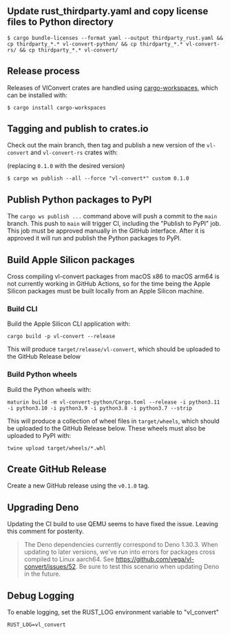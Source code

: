 ## Update rust_thirdparty.yaml and copy license files to Python directory

```
$ cargo bundle-licenses --format yaml --output thirdparty_rust.yaml && cp thirdparty_*.* vl-convert-python/ && cp thirdparty_*.* vl-convert-rs/ && cp thirdparty_*.* vl-convert/

```

## Release process
Releases of VlConvert crates are handled using [cargo-workspaces](https://github.com/pksunkara/cargo-workspaces), which can be installed with:

```
$ cargo install cargo-workspaces
```

## Tagging and publish to crates.io
Check out the main branch, then tag and publish a new version of the `vl-convert` and `vl-convert-rs` crates with:

(replacing `0.1.0` with the desired version)
```
$ cargo ws publish --all --force "vl-convert*" custom 0.1.0
```

## Publish Python packages to PyPI
The `cargo ws publish ...` command above will push a commit to the `main` branch. This push to `main` will trigger CI, including the "Publish to PyPI" job. This job must be approved manually in the GitHub interface. After it is approved it will run and publish the Python packages to PyPI.

## Build Apple Silicon packages
Cross compiling vl-convert packages from macOS x86 to macOS arm64 is not currently working in GitHub Actions, so for the time being the Apple Silicon packages must be built locally from an Apple Silicon machine.

### Build CLI
Build the Apple Silicon CLI application with:
```
cargo build -p vl-convert --release
```

This will produce `target/release/vl-convert`, which should be uploaded to the GitHub Release below

### Build Python wheels
Build the Python wheels with:
```
maturin build -m vl-convert-python/Cargo.toml --release -i python3.11 -i python3.10 -i python3.9 -i python3.8 -i python3.7 --strip 
```

This will produce a collection of wheel files in `target/wheels`, which should be uploaded to the GitHub Release below. These wheels must also be uploaded to PyPI with:

```
twine upload target/wheels/*.whl
```

## Create GitHub Release
Create a new GitHub release using the `v0.1.0` tag.

## Upgrading Deno
Updating the CI build to use QEMU seems to have fixed the issue. Leaving this comment for posterity.

 > The Deno dependencies currently correspond to Deno 1.30.3. When updating to later versions, we've run into errors for packages cross compiled to Linux aarch64. See https://github.com/vega/vl-convert/issues/52. Be sure to test this scenario when updating Deno in the future.

## Debug Logging
To enable logging, set the RUST_LOG environment variable to "vl_convert"
```
RUST_LOG=vl_convert
```
